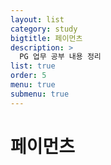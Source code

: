 ```yaml
---
layout: list
category: study
bigtitle: 페이먼츠
description: >
  PG 업무 공부 내용 정리
list: true
order: 5
menu: true
submenu: true
---
```

# 페이먼츠



